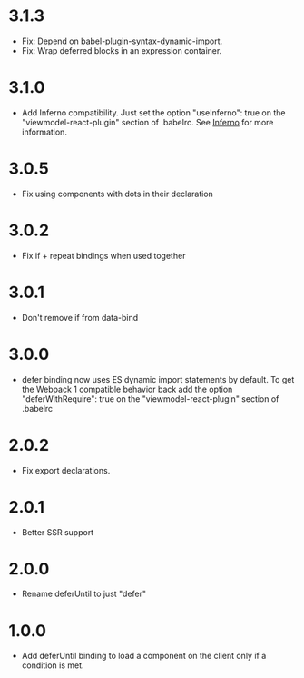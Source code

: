 # 3.1.3

* Fix: Depend on babel-plugin-syntax-dynamic-import.
* Fix: Wrap deferred blocks in an expression container.

# 3.1.0

* Add Inferno compatibility. Just set the option "useInferno": true on the "viewmodel-react-plugin" section of .babelrc. See [Inferno](https://viewmodel.org/#BasicsInferno) for more information.

# 3.0.5

* Fix using components with dots in their declaration

# 3.0.2

* Fix if + repeat bindings when used together

# 3.0.1

* Don't remove if from data-bind

# 3.0.0

* defer binding now uses ES dynamic import statements by default. To get the Webpack 1 compatible behavior back add the option "deferWithRequire": true on the "viewmodel-react-plugin" section of .babelrc

# 2.0.2

* Fix export declarations.

# 2.0.1

* Better SSR support

# 2.0.0

* Rename deferUntil to just "defer"

# 1.0.0

* Add deferUntil binding to load a component on the client only if a condition is met.
